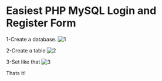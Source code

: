 # Easiest PHP MySQL Login and Register Form
 
 1-Create a database.
![1](https://user-images.githubusercontent.com/108894925/186154499-dd8e1e1b-233b-482e-b3fd-28a6fa4834fa.png)

2-Create a table
![2](https://user-images.githubusercontent.com/108894925/186154775-bbb00922-7b94-47ea-a3c2-e2158a8f6ad3.png)

3-Set like that
![3](https://user-images.githubusercontent.com/108894925/186155014-394a3eae-5415-4a50-b935-60c211787741.png)

Thats it!
